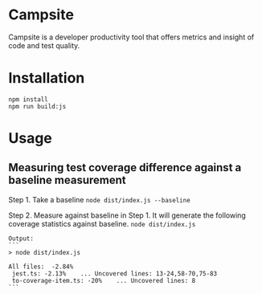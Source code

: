# Campsite
Campsite is a developer productivity tool that offers metrics and insight of code and test quality.

# Installation

```
npm install
npm run build:js
```

# Usage

## Measuring test coverage difference against a baseline measurement

Step 1. Take a baseline
    ```
    node dist/index.js --baseline
    ```

Step 2. Measure against baseline in Step 1. It will generate the following coverage statistics against baseline.
    ```
    node dist/index.js
    ```

    Output:
    ```
    > node dist/index.js

    All files:  -2.84%
     jest.ts: -2.13%    ... Uncovered lines: 13-24,58-70,75-83
     to-coverage-item.ts: -20%    ... Uncovered lines: 8
    ```
